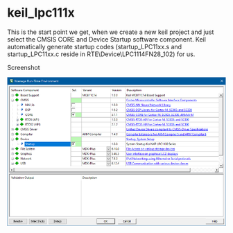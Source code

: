 # keil_lpc111x
  This is the start point we get, when we create a new keil project and just select the CMSIS CORE and Device Startup software component. 
  Keil automatically generate startup codes (startup_LPC11xx.s and startup_LPC11xx.c reside in RTE\Device\LPC1114FN28_102) for us.
  
Screenshot

  ![Screenshot](documents/keil_lpc111x.PNG)
  
  
